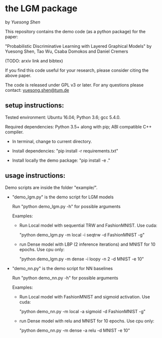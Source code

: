 # the LGM package

by _Yuesong Shen_

This repository contains the demo code (as a python package) for the paper:

"Probabilistic Discriminative Learning with Layered Graphical Models" by
Yuesong Shen, Tao Wu, Csaba Domokos and Daniel Cremers

(TODO: arxiv link and bibtex)

If you find this code useful for your research, please consider citing the
above paper.

The code is released under GPL v3 or later. For any questions please contact:
yuesong.shen@tum.de

## setup instructions:

Tested environment: Ubuntu 16.04; Python 3.6; gcc 5.4.0.

Required dependencies: Python 3.5+ along with pip; ABI compatible C++ compiler.

- In terminal, change to current directory.

- Install dependencies: "pip install -r requirements.txt"

- Install locally the demo package: "pip install -e ."


## usage instructions:

Demo scripts are inside the folder "example/".

- "demo_lgm.py" is the demo script for LGM models

  Run "python demo_lgm.py -h" for possible arguments

  Examples:

  - Run Local model with sequential TRW and FashionMNIST. Use cuda:

    "python demo_lgm.py -m local -i seqtrw -d FashionMNIST -g"

  - run Dense model with LBP (2 inference iterations) and MNIST for 10 epochs.
    Use cpu only:

    "python demo_lgm.py -m dense -i loopy -n 2 -d MNIST -e 10"

- "demo_nn.py" is the demo script for NN baselines

  Run "python demo_nn.py -h" for possible arguments

  Examples:

  - Run Local model with FashionMNIST and sigmoid activation. Use cuda:

    "python demo_nn.py -m local -a sigmoid -d FashionMNIST -g"

  - run Dense model with relu and MNIST for 10 epochs. Use cpu only:

    "python demo_nn.py -m dense -a relu -d MNIST -e 10"
